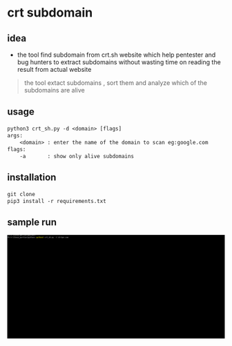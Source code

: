 # crt subdomain
## idea
- the tool find subdomain from crt.sh website which help pentester and bug hunters to extract subdomains without wasting time on reading the result from actual website

>the tool extact subdomains , sort them and analyze which of the subdomains are alive

## usage
```
python3 crt_sh.py -d <domain> [flags]
args:
    <domain> : enter the name of the domain to scan eg:google.com
flags:
    -a       : show only alive subdomains
```
## installation
```
git clone 
pip3 install -r requirements.txt
```
## sample run
![RUN](https://github.com/hazemeldoc/crt-subdomain/raw/master/img/crt_sh-git.gif)
